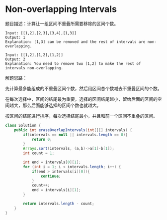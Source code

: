 # Non-overlapping Intervals

题目描述：计算让一组区间不重叠所需要移除的区间个数。



```
Input: [[1,2],[2,3],[3,4],[1,3]]
Output: 1
Explanation: [1,3] can be removed and the rest of intervals are non-overlapping.

Input: [[1,2],[1,2],[1,2]]
Output: 2
Explanation: You need to remove two [1,2] to make the rest of intervals non-overlapping.
```



解题思路：

先计算最多能组成的不重叠区间个数，然后用区间总个数减去不重叠区间的个数。

在每次选择中，区间的结尾最为重要，选择的区间结尾越小，留给后面的区间的空间越大，那么后面能够选择的区间个数也就越大。

按区间的结尾进行排序，每次选择结尾最小，并且和前一个区间不重叠的区间。



```java
class Solution {
    public int eraseOverlapIntervals(int[][] intervals) {
        if(intervals == null || intervals.length == 0){
            return 0;
        }
        Arrays.sort(intervals, (a,b)->a[1]-b[1]);
        int count = 1;

        int end = intervals[0][1];
        for (int i = 1; i < intervals.length; i++) {
            if(end > intervals[i][0]){
                continue;
            }
            count++;
            end = intervals[i][1];
        }

        return intervals.length - count;
    }
}
```

